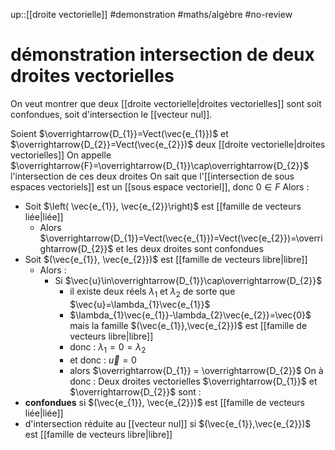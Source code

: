 up::[[droite vectorielle]]
#demonstration #maths/algèbre #no-review 
# démonstration intersection de deux droites vectorielles

On veut montrer que deux [[droite vectorielle|droites vectorielles]] sont soit confondues, soit d'intersection le [[vecteur nul]].


Soient $\overrightarrow{D_{1}}=Vect(\vec{e_{1}})$ et $\overrightarrow{D_{2}}=Vect(\vec{e_{2}})$ deux [[droite vectorielle|droites vectorielles]]
On appelle $\overrightarrow{F}=\overrightarrow{D_{1}}\cap\overrightarrow{D_{2}}$ l'intersection de ces deux droites
On sait que l'[[intersection de sous espaces vectoriels]] est un [[sous espace vectoriel]], donc $0 \in F$
Alors :
 - Soit $\left( \vec{e_{1}}, \vec{e_{2}}\right)$ est [[famille de vecteurs liée|liée]]
     - Alors $\overrightarrow{D_{1}}=Vect(\vec{e_{1}})=Vect(\vec{e_{2}})=\overrightarrow{D_{2}}$ et les deux droites sont confondues
 - Soit $(\vec{e_{1}}, \vec{e_{2}})$ est [[famille de vecteurs libre|libre]]
     - Alors :
         - Si $\vec{u}\in\overrightarrow{D_{1}}\cap\overrightarrow{D_{2}}$
             - il existe deux réels $\lambda_{1}$ et $\lambda_{2}$ de sorte que $\vec{u}=\lambda_{1}\vec{e_{1}}$ 
             - $\lambda_{1}\vec{e_{1}}-\lambda_{2}\vec{e_{2}}=\vec{0}$ mais la famille $(\vec{e_{1}},\vec{e_{2}})$ est [[famille de vecteurs libre|libre]]
             - donc : $\lambda_{1}=0=\lambda_{2}$
             - et donc : $\vec{u}=0$ 
             - alors $\overrightarrow{D_{1}} = \overrightarrow{D_{2}}$
On à donc : 
Deux droites vectorielles $\overrightarrow{D_{1}}$ et $\overrightarrow{D_{2}}$ sont :
 - **confondues** si $(\vec{e_{1}}, \vec{e_{2}})$ est [[famille de vecteurs liée|liée]]
 - d'intersection réduite au [[vecteur nul]] si $(\vec{e_{1}},\vec{e_{2}})$ est [[famille de vecteurs libre|libre]]